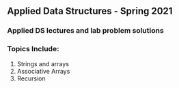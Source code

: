 ## Applied Data Structures - Spring 2021  

### Applied DS lectures and lab problem solutions
### Topics Include:
1. Strings and arrays
2. Associative Arrays
3. Recursion 
